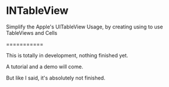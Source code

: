 INTableView
===========

Simplify the Apple's UITableView Usage, by creating using to use TableViews and Cells

===========

This is totally in development, nothing finished yet.

A tutorial and a demo will come.

But like I said, it's absolutely not finished.